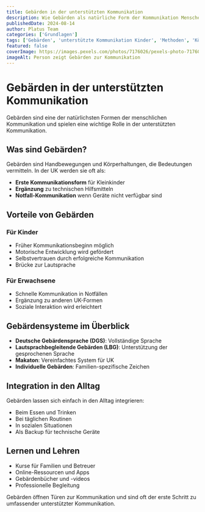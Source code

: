 ```yaml
---
title: Gebärden in der unterstützten Kommunikation
description: Wie Gebärden als natürliche Form der Kommunikation Menschen ohne Lautsprache helfen und warum sie oft der erste Schritt zur erfolgreichen UK sind.
publishedDate: 2024-08-14
author: Platus Team
categories: ['Grundlagen']
tags: ['Gebärden', 'unterstützte Kommunikation Kinder', 'Methoden', 'Körpersprache']
featured: false
coverImage: https://images.pexels.com/photos/7176026/pexels-photo-7176026.jpeg?auto=compress&cs=tinysrgb&w=1260&h=750&dpr=2
imageAlt: Person zeigt Gebärden zur Kommunikation
---
```


# Gebärden in der unterstützten Kommunikation

Gebärden sind eine der natürlichsten Formen der menschlichen Kommunikation und spielen eine wichtige Rolle in der unterstützten Kommunikation.

## Was sind Gebärden?

Gebärden sind Handbewegungen und Körperhaltungen, die Bedeutungen vermitteln. In der UK werden sie oft als:
- **Erste Kommunikationsform** für Kleinkinder
- **Ergänzung** zu technischen Hilfsmitteln
- **Notfall-Kommunikation** wenn Geräte nicht verfügbar sind

## Vorteile von Gebärden

### Für Kinder
- Früher Kommunikationsbeginn möglich
- Motorische Entwicklung wird gefördert
- Selbstvertrauen durch erfolgreiche Kommunikation
- Brücke zur Lautsprache

### Für Erwachsene
- Schnelle Kommunikation in Notfällen
- Ergänzung zu anderen UK-Formen
- Soziale Interaktion wird erleichtert

## Gebärdensysteme im Überblick

- **Deutsche Gebärdensprache (DGS)**: Vollständige Sprache
- **Lautsprachbegleitende Gebärden (LBG)**: Unterstützung der gesprochenen Sprache
- **Makaton**: Vereinfachtes System für UK
- **Individuelle Gebärden**: Familien-spezifische Zeichen

## Integration in den Alltag

Gebärden lassen sich einfach in den Alltag integrieren:
- Beim Essen und Trinken
- Bei täglichen Routinen
- In sozialen Situationen
- Als Backup für technische Geräte

## Lernen und Lehren

- Kurse für Familien und Betreuer
- Online-Ressourcen und Apps
- Gebärdenbücher und -videos
- Professionelle Begleitung

Gebärden öffnen Türen zur Kommunikation und sind oft der erste Schritt zu umfassender unterstützter Kommunikation.